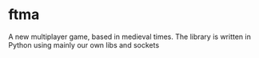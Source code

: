 # ftma
A new multiplayer game, based in medieval times. The library is written in Python using mainly our own libs and sockets
